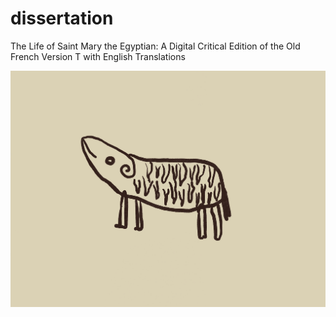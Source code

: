 # dissertation

The Life of Saint Mary the Egyptian: A Digital Critical Edition of the Old French Version T with English Translations

![shesasheep](https://github.com/leeloren/dissertation/blob/main/images/shesasheep.jpeg)

